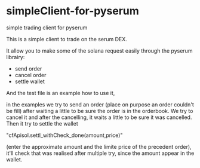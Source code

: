 # simpleClient-for-pyserum
simple trading client for pyserum

This is a simple client to trade on the serum DEX.

It allow you to make some of the solana request easily through the pyserum librairy:

- send order
- cancel order
- settle wallet


And the test file is an example how to use it,

in the examples we try to send an order (place on purpose an order couldn't be fill)
after waiting a little to be sure the order is in the orderbook. We try to cancel it
and after the cancelling, it waits a little to be sure it was cancelled.
Then it try to settle the wallet

"cfApisol.settl_withCheck_done(amount,price)"

(enter the approximate amount and the limite price of the precedent order), it'll check 
that was realised after multiple try, since the amount appear in the wallet.
